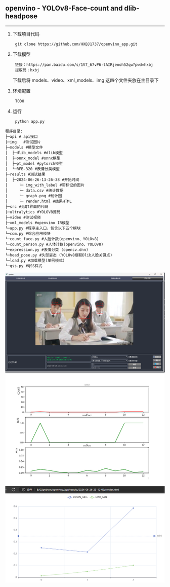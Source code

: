 ## openvino - YOLOv8-Face-count and dlib-headpose
  --- 
1. 下载项目代码

        git clone https://github.com/HXBJ1737/openvino_app.git
2. 下载模型 
    
        链接：https://pan.baidu.com/s/1V7_67vP6-tAIRjenoh52qw?pwd=hxbj 
        提取码：hxbj
    下载后将 models、video、xml_models、img 这四个文件夹放在主目录下

3. 环境配置  

        TODO

4. 运行

        python app.py

```  
程序目录:
├─api # api接口
├─img   #测试图片
├─models #模型文件
│  ├─dlib_models #dlib模型
│  ├─onnx_model #onnx模型
│  ├─pt_model #pytorch模型
│  └─RFB-320 #表情分类模型
├─results #测试结果
│  ├─2024-06-26-13-26-38 #开始时间
│     └─ img_with_label #带标记的图片
│     └─ data.csv #统计数据
│     └─ graph.png #统计图
│     └─ render.html #结果HTML
├─src #无QT界面的代码
├─ultralytics #YOLOV8源码
├─video #测试视频
├─xml_models #openvino IR模型
└─app.py #程序主入口，包含以下五个模块
└─com.py #综合应用模块
└─count_face.py #人脸计数(openvino、YOLOv8)
└─count_person.py #人体计数(openvino、YOLOv8)
└─expression.py #表情分类 (opencv.dnn)
└─head_pose.py #头部姿态 (YOLOv8级联Dlib人脸关键点)
└─load.py #加载模型(单例模式)
└─qss.py #QSS样式
```

![alt text](results/1/run.png)
![alt text](results/1/graph.png)
![alt text](results/1/html.png)

